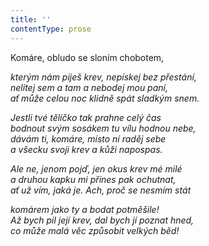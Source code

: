 ```yaml
---
title: ''
contentType: prose
---
```


<section>

Komáre, obludo se sloním chobotem,

_kterým nám piješ krev, nepískej bez přestání,  
nelítej sem a tam a nebodej mou paní,  
ať může celou noc klidně spát sladkým snem._

</section>

<section>

_Jestli tvé tělíčko tak prahne celý čas  
bodnout svým sosákem tu vílu hodnou nebe,  
dávám ti, komáre, místo ní raděj sebe  
a všecku svoji krev a kůži napospas._

</section>

<section>

_Ale ne, jenom pojď, jen okus krev mé milé  
a druhou kapku mi přines pak ochutnat,  
ať už vím, jaká je. Ach, proč se nesmím stát_

</section>

<section>

_komárem jako ty a bodat potměšile!  
Až bych pil její krev, dal bych jí poznat hned,  
co může malá věc způsobit velkých běd!_

</section>
